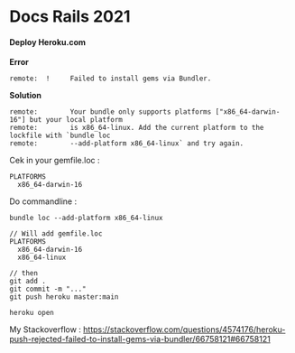 # Docs Rails 2021



#### Deploy Heroku.com

**Error**

```
remote:  !     Failed to install gems via Bundler.
```

**Solution**

```
remote:        Your bundle only supports platforms ["x86_64-darwin-16"] but your local platform
remote:        is x86_64-linux. Add the current platform to the lockfile with `bundle loc
remote:        --add-platform x86_64-linux` and try again.
```

Cek in your gemfile.loc :

```
PLATFORMS
  x86_64-darwin-16
```

Do commandline :
```
bundle loc --add-platform x86_64-linux

// Will add gemfile.loc
PLATFORMS
  x86_64-darwin-16
  x86_64-linux
  
// then
git add .
git commit -m "..."
git push heroku master:main

heroku open
```

My Stackoverflow : https://stackoverflow.com/questions/4574176/heroku-push-rejected-failed-to-install-gems-via-bundler/66758121#66758121

